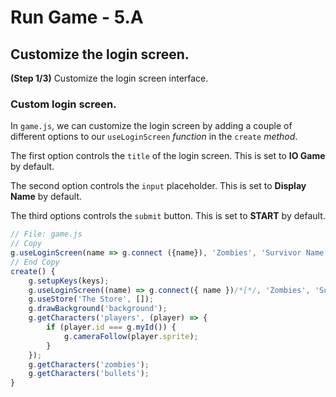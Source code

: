 # Run Game - 5.A

## Customize the login screen.

**(Step 1/3)** Customize the login screen interface.

### Custom login screen.

In `game.js`, we can customize the login screen by adding a couple of different options to our `useLoginScreen` _function_ in the `create` _method_.

The first option controls the `title` of the login screen. This is set to **IO Game** by default.

The second option controls the `input` placeholder. This is set to **Display Name** by default.

The third options controls the `submit` button. This is set to **START** by default.

``` javascript
// File: game.js
// Copy
g.useLoginScreen(name => g.connect ({name}), 'Zombies', 'Survivor Name', 'Start!');
// End Copy
create() {
	g.setupKeys(keys);
	g.useLoginScreen((name) => g.connect({ name })/*[*/, 'Zombies', 'Survivor Name', 'Start!'/*]*/);
	g.useStore('The Store', []);
	g.drawBackground('background');
	g.getCharacters('players', (player) => {
		if (player.id === g.myId()) {
			g.cameraFollow(player.sprite);
		}
	});
	g.getCharacters('zombies');
	g.getCharacters('bullets');
}
```
